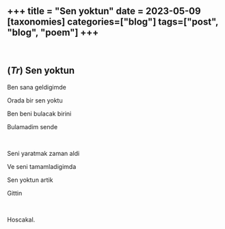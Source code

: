 +++
title = "Sen yoktun"
date = 2023-05-09
[taxonomies]
categories=["blog"]
tags=["post", "blog", "poem"]
+++
---
<br>

## (*Tr*) Sen yoktun
Ben sana geldigimde

Orada bir sen yoktu

Ben beni bulacak birini

Bulamadim sende

<br>

Seni yaratmak zaman aldi

Ve seni tamamladigimda

Sen yoktun artik

Gittin

<br>


Hoscakal.
